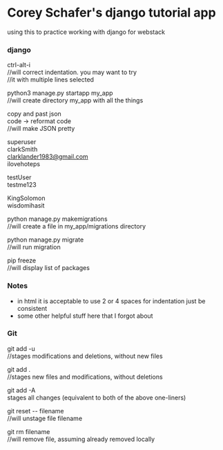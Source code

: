 # Corey Schafer's django tutorial app

using this to practice working with django for webstack

### django
ctrl-alt-i  
//will correct indentation.  you may want to try  
//it with multiple lines selected  

python3 manage.py startapp my_app  
//will create directory my_app with all the things  

copy and past json  
code -> reformat code  
//will make JSON pretty


superuser  
clarkSmith  
clarklander1983@gmail.com  
ilovehoteps  

testUser  
testme123 

KingSolomon  
wisdomihasit  

python manage.py makemigrations  
//will create a file in my_app/migrations directory  

python manage.py migrate  
//will run migration  

pip freeze  
//will display list of packages  
  

### Notes
- in html it is acceptable to use 2 or 4 spaces for indentation just be consistent  
- some other helpful stuff here that I forgot about

### Git
git add -u  
//stages modifications and deletions, without new files  

git add .  
//stages new files and modifications, without deletions  

git add -A  
stages all changes (equivalent to both of the above one-liners)  

git reset -- filename  
//will unstage file filename  

git rm filename  
//will remove file, assuming already removed locally  


